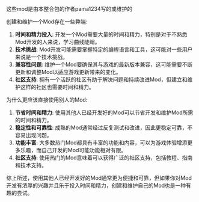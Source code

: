 这些mod是由本整合包的作者pama1234写的或维护的

创建和维护一个Mod存在一些弊端:

1. **时间和精力投入**: 开发一个Mod需要大量的时间和精力，特别是对于不熟悉Mod开发的人来说，学习曲线陡峭。
2. **技术挑战**: Mod开发可能需要掌握特定的编程语言和工具，这可能对一些用户来说是一个技术挑战。
3. **兼容性问题**: 维护一个Mod要确保其与游戏的最新版本兼容，这可能需要不断更新和调整Mod以适应游戏更新带来的变化。
4. **社区支持**: 拥有一个活跃的社区有助于解决问题和持续改进Mod，但建立和维护这样的社区也需要时间和精力。

为什么更应该直接使用别人的Mod:

1. **节省时间和精力**: 使用其他人已经开发好的Mod可以节省开发和维护Mod所需的时间和精力。
2. **稳定性和可靠性**: 成熟的Mod通常经过反复测试和改进，因此更稳定可靠，不容易出现问题。
3. **功能丰富**: 大多数热门Mod都具有丰富的功能和内容，可以为游戏体验增添更多乐趣，而自己开发的Mod可能功能相对有限。
4. **社区支持**: 使用热门的Mod意味着可以获得广泛的社区支持，包括教程、指南和技术支持。

综上所述，使用其他人已经开发好的Mod通常更为便捷和可靠，但如果你对Mod开发有浓厚的兴趣并且乐于投入时间和精力，创建和维护自己的Mod也是一种有趣的尝试。